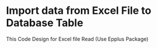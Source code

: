 # Import data from Excel File to Database Table
This Code Design for Excel file Read (Use Epplus Package)
